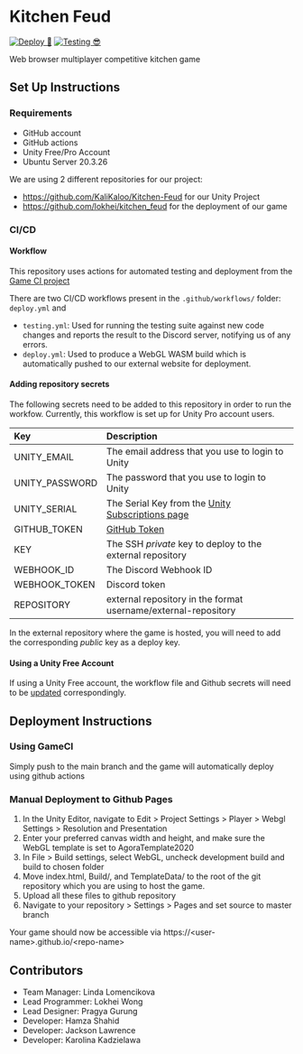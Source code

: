 # Kitchen Feud

[![Deploy 🚀](https://github.com/KaliKaloo/Kitchen-Feud/actions/workflows/deploy.yml/badge.svg?branch=main&event=push)](https://github.com/KaliKaloo/Kitchen-Feud/actions/workflows/deploy.yml)
[![Testing 😎](https://github.com/KaliKaloo/Kitchen-Feud/actions/workflows/testing.yml/badge.svg?branch=dev&event=pull_request)](https://github.com/KaliKaloo/Kitchen-Feud/actions/workflows/testing.yml)

Web browser multiplayer competitive kitchen game

## Set Up Instructions
### Requirements
- GitHub account
- GitHub actions
- Unity Free/Pro Account
- Ubuntu Server 20.3.26

We are using 2 different repositories for our project:
- https://github.com/KaliKaloo/Kitchen-Feud for our Unity Project
- https://github.com/lokhei/kitchen_feud for the deployment of our game


### CI/CD

#### Workflow
This repository uses actions for automated testing and deployment from the [Game CI project](https://game.ci)

There are two CI/CD workflows present in the `.github/workflows/` folder: `deploy.yml` and
-  `testing.yml`: Used for running the testing suite against new code changes and reports the result to the Discord server, notifying us of any errors.
-  `deploy.yml`: Used to produce a WebGL WASM build which is automatically pushed to our external website for deployment.


#### Adding repository secrets
The following secrets need to be added to this repository in order to run the workfow. Currently, this workflow is set up for Unity Pro account users.

| Key           | Description
| :--           | :----------                                  |
| UNITY_EMAIL   | The email address that you use to login to Unity           |
| UNITY_PASSWORD| The password that you use to login to Unity          |
| UNITY_SERIAL  |  The Serial Key from the [Unity Subscriptions page](https://id.unity.com/en/subscriptions)         |
| GITHUB_TOKEN  | [GitHub Token](https://docs.github.com/en/actions/security-guides/automatic-token-authentication#about-the-github_token-secret) |
| KEY           | The SSH *private* key to deploy to the external repository |
|WEBHOOK_ID     | The Discord Webhook ID                       |
| WEBHOOK_TOKEN | Discord token                                |
| REPOSITORY | external repository in the format username/external-repository         |

In the external repository where the game is hosted, you will need to add the corresponding *public* key as a deploy key.
 
#### Using a Unity Free Account

If using a Unity Free account, the workflow file and Github secrets will need to be [updated](https://game.ci/docs/github/activation) correspondingly.

## Deployment Instructions
### Using GameCI
Simply push to the main branch and the game will automatically deploy using github actions

### Manual Deployment to Github Pages
1. In the Unity Editor, navigate to Edit > Project Settings > Player > Webgl Settings > Resolution and Presentation
2. Enter your preferred canvas width and height, and make sure the WebGL template is set to AgoraTemplate2020
3. In File > Build settings, select WebGL, uncheck development build and build to chosen folder
4. Move index.html, Build/, and TemplateData/ to the root of the git repository which you are using to host the game.
5. Upload all these files to github repository
6. Navigate to your repository > Settings > Pages and set source to master branch 

Your game should now be accessible via https://&lt;user-name>.github.io/&lt;repo-name>

## Contributors
* Team Manager: Linda Lomencikova
* Lead Programmer: Lokhei Wong
* Lead Designer: Pragya Gurung
* Developer: Hamza Shahid
* Developer: Jackson Lawrence
* Developer: Karolina Kadzielawa
